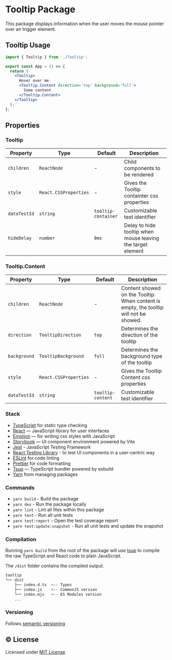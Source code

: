 # Tooltip Package

This package displays information when the user moves the mouse pointer over an trigger element.

## Tooltip Usage

```jsx
import { Tooltip } from './Tooltip';

export const App = () => {
  return (
    <Tooltip>
      Hover over me
      <Tooltip.Content direction='top' background='full'>
        Some content
      </Tooltip.Content>
    </Tooltip>
  );
};
```

## Properties

### Tooltip

| Property     | Type                  | Default             | Description                                                 |
| ------------ | --------------------- | ------------------- | ----------------------------------------------------------- |
| `children`   | `ReactNode`           | -                   | Child components to be rendered                             |
| `style`      | `React.CSSProperties` | -                   | Gives the Tooltip containter css properties                 |
| `dataTestId` | `string`              | `tooltip-container` | Customizable test identifier                                |
| `hideDelay`  | `number`              | `0ms`               | Delay to hide tooltip when mouse leaving the target element |

### Tooltip.Content

| Property     | Type                  | Default           | Description                                                                           |
| ------------ | --------------------- | ----------------- | ------------------------------------------------------------------------------------- |
| `children`   | `ReactNode`           | -                 | Content showed on the Tooltip. When content is empty, the tooltip will not be showed. |
| `direction`  | `TooltipDirection`    | `top`             | Determines the direction of the tooltip                                               |
| `background` | `TooltipBackground`   | `full`            | Determines the background type of the tooltip                                         |
| `style`      | `React.CSSProperties` | -                 | Gives the Tooltip Content css properties                                              |
| `dataTestId` | `string`              | `tooltip-content` | Customizable test identifier                                                          |

### Stack

- [TypeScript](https://www.typescriptlang.org/) for static type checking
- [React](https://reactjs.org/) — JavaScript library for user interfaces
- [Emotion](https://emotion.sh/docs/introduction) — for writing css styles with JavaScript
- [Storybook](https://storybook.js.org/) — UI component environment powered by Vite
- [Jest](https://jestjs.io/) - JavaScript Testing Framework
- [React Testing Library](https://testing-library.com/) - to test UI components in a user-centric way
- [ESLint](https://eslint.org/) for code linting
- [Prettier](https://prettier.io) for code formatting
- [Tsup](https://github.com/egoist/tsup) — TypeScript bundler powered by esbuild
- [Yarn](https://yarnpkg.com/) from managing packages

### Commands

- `yarn build` - Build the package
- `yarn dev` - Run the package locally
- `yarn lint` - Lint all files within this package
- `yarn test` - Run all unit tests
- `yarn test:report` - Open the test coverage report
- `yarn test:update:snapshot` - Run all unit tests and update the snapshot

### Compilation

Running `yarn build` from the root of the package will use [tsup](https://tsup.egoist.dev/) to compile the raw TypeScript and React code to plain JavaScript.

The `/dist` folder contains the compiled output.

```bash
tooltip
└── dist
    ├── index.d.ts  <-- Types
    ├── index.js    <-- CommonJS version
    └── index.mjs   <-- ES Modules version
    ...
```

### Versioning

Follows [semantic versioning](https://semver.org/)

## &copy; License

Licensed under [MIT License](LICENSE.md)
